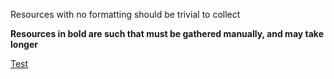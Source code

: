 Resources with no formatting should be trivial to collect

**Resources in bold are such that must be gathered manually, and may take longer**

[Test](L)


